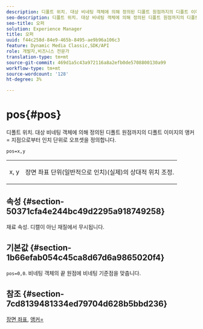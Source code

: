```yaml
---
description: 디폴트 위치. 대상 비네팅 객체에 의해 정의된 디폴트 원점까지의 디폴트 이미지의 앵커= 지점으로부터 인치 단위로 오프셋을 정의합니다.
seo-description: 디폴트 위치. 대상 비네팅 객체에 의해 정의된 디폴트 원점까지의 디폴트 이미지의 앵커= 지점으로부터 인치 단위로 오프셋을 정의합니다.
seo-title: 오퍼
solution: Experience Manager
title: 오퍼
uuid: f44c258d-84e9-465b-8495-ae9b96a106c3
feature: Dynamic Media Classic,SDK/API
role: 개발자,비즈니스 전문가
translation-type: tm+mt
source-git-commit: 469d1a5c43a972116a8a2efb0de5708800130a99
workflow-type: tm+mt
source-wordcount: '128'
ht-degree: 3%

---
```



# pos{#pos}

디폴트 위치. 대상 비네팅 객체에 의해 정의된 디폴트 원점까지의 디폴트 이미지의 앵커= 지점으로부터 인치 단위로 오프셋을 정의합니다.

`pos=x,y`

<table id="simpletable_DB3B64EFB67A47AD843812324ABFAE45"> 
 <tr class="strow"> 
  <td class="stentry"> <p><span class="varname"> x</span>,<span class="varname"> y</span> </p></td> 
  <td class="stentry"> <p>장면 좌표 단위(일반적으로 인치)(실제)의 상대적 위치 조정. </p></td> 
 </tr> 
</table>

## 속성 {#section-50371cfa4e244bc49d2295a918749258}

재료 속성. 디캘이 아닌 재질에서 무시됩니다.

## 기본값 {#section-1b66efab054c45ca8d67d6a9865020f4}

`pos=0,0`. 비네팅 객체의 끝 원점에 비네팅 기준점을 맞춥니다.

## 참조 {#section-7cd8139481334ed79704d628b5bbd236}

[장면 좌표](../../../../../ir-api/http-protocol/image-rendering-api-ref/c-ir-http-protocol-ref/c-ir-http-protocol-syntax-and-features/c-ir-vignettes/c-ir-scene-coordinates.md#concept-528507024fa640b19a2631357febf7f1),  [앵커=](../../../../../ir-api/http-protocol/image-rendering-api-ref/c-ir-http-protocol-ref/c-ir-http-protocol-command-reference/r-ir-http-anchor.md#reference-d53923d785c9442997dc7f2199524c26)
